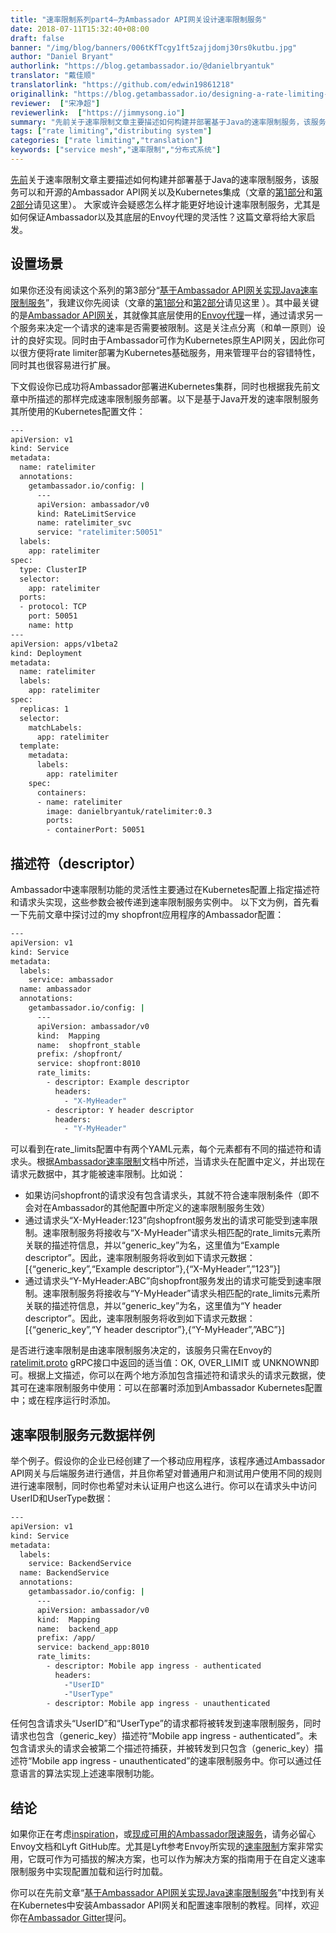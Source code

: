 ```yaml
---
title: "速率限制系列part4—为Ambassador API网关设计速率限制服务"
date: 2018-07-11T15:32:40+08:00
draft: false
banner: "/img/blog/banners/006tKfTcgy1ft5zajjdomj30rs0kutbu.jpg"
author: "Daniel Bryant"
authorlink: "https://blog.getambassador.io/@danielbryantuk"
translator: "戴佳顺"
translatorlink: "https://github.com/edwin19861218"
originallink: "https://blog.getambassador.io/designing-a-rate-limiting-service-for-ambassador-f460e9fabedb"
reviewer:  ["宋净超"]
reviewerlink:  ["https://jimmysong.io"]
summary: "先前关于速率限制文章主要描述如何构建并部署基于Java的速率限制服务，该服务可以和开源的Ambassador API网关以及Kubernetes集成。 大家或许会疑惑怎么样才能更好地设计速率限制服务，尤其是如何保证Ambassador以及其底层的Envoy代理的灵活性？这篇文章将给大家启发。"
tags: ["rate limiting","distributing system"]
categories: ["rate limiting","translation"]
keywords: ["service mesh","速率限制","分布式系统"]
---
```


[先前](https://blog.getambassador.io/rate-limiting-a-useful-tool-with-distributed-systems-6be2b1a4f5f4)关于速率限制文章主要描述如何构建并部署基于Java的速率限制服务，该服务可以和开源的Ambassador API网关以及Kubernetes集成（文章的[第1部分](/blog/rate-limiting-a-useful-tool-with-distributed-systems-part1)和[第2部分](/blog/rate-limiting-for-api-gateway-daniel-bryant-part2)请见这里）。 大家或许会疑惑怎么样才能更好地设计速率限制服务，尤其是如何保证Ambassador以及其底层的Envoy代理的灵活性？这篇文章将给大家启发。

## 设置场景

如果你还没有阅读这个系列的第3部分“[基于Ambassador API网关实现Java速率限制服务](/blog/implementing-a-java-rate-limiting-service-for-the-ambassador-api-gateway-part3)”，我建议你先阅读（文章的[第1部分](/blog/rate-limiting-a-useful-tool-with-distributed-systems-part1)和[第2部分](/blog/rate-limiting-for-api-gateway-daniel-bryant-part2)请见这里 ）。其中最关键的是[Ambassador API网关](https://www.getambassador.io/reference/services/rate-limit-service)，其就像其底层使用的[Envoy代理](https://www.envoyproxy.io/docs/envoy/latest/api-v1/route_config/rate_limits)一样，通过请求另一个服务来决定一个请求的速率是否需要被限制。这是关注点分离（和单一原则）设计的良好实现。同时由于Ambassador可作为Kubernetes原生API网关，因此你可以很方便将rate limiter部署为Kubernetes基础服务，用来管理平台的容错特性，同时其也很容易进行扩展。

下文假设你已成功将Ambassador部署进Kubernetes集群，同时也根据我先前文章中所描述的那样完成速率限制服务部署。以下是基于Java开发的速率限制服务其所使用的Kubernetes配置文件：

```bash
---
apiVersion: v1
kind: Service
metadata:
  name: ratelimiter
  annotations:
    getambassador.io/config: |
      ---
      apiVersion: ambassador/v0
      kind: RateLimitService
      name: ratelimiter_svc
      service: "ratelimiter:50051"
  labels:
    app: ratelimiter
spec:
  type: ClusterIP
  selector:
    app: ratelimiter
  ports:
  - protocol: TCP
    port: 50051
    name: http
---
apiVersion: apps/v1beta2
kind: Deployment
metadata:
  name: ratelimiter
  labels:
    app: ratelimiter
spec:
  replicas: 1
  selector:
    matchLabels:
      app: ratelimiter
  template:
    metadata:
      labels:
        app: ratelimiter
    spec:
      containers:
      - name: ratelimiter
        image: danielbryantuk/ratelimiter:0.3
        ports:
        - containerPort: 50051
```

## 描述符（descriptor）

Ambassador中速率限制功能的灵活性主要通过在Kubernetes配置上指定描述符和请求头实现，这些参数会被传递到速率限制服务实例中。 以下文为例，首先看一下先前文章中探讨过的my shopfront应用程序的Ambassador配置：

```bash
---
apiVersion: v1
kind: Service
metadata:
  labels:
    service: ambassador
  name: ambassador
  annotations:
    getambassador.io/config: |
      ---
      apiVersion: ambassador/v0
      kind:  Mapping
      name:  shopfront_stable
      prefix: /shopfront/
      service: shopfront:8010
      rate_limits:
        - descriptor: Example descriptor
          headers:
            - "X-MyHeader"
        - descriptor: Y header descriptor
          headers:
            - "Y-MyHeader"
```

可以看到在rate_limits配置中有两个YAML元素，每个元素都有不同的描述符和请求头。根据[Ambassador速率限制](https://www.getambassador.io/user-guide/rate-limiting-tutorial#2-configure-ambassador-mappings)文档中所述，当请求头在配置中定义，并出现在请求元数据中，其才能被速率限制。比如说：

- 如果访问shopfront的请求没有包含请求头，其就不符合速率限制条件（即不会对在Ambassador的其他配置中所定义的速率限制服务生效）
- 通过请求头“X-MyHeader:123”向shopfront服务发出的请求可能受到速率限制。速率限制服务将接收与“X-MyHeader”请求头相匹配的rate_limits元素所关联的描述符信息，并以“generic_key”为名，这里值为“Example descriptor”。因此，速率限制服务将收到如下请求元数据：[{“generic_key”,“Example descriptor”},{“X-MyHeader”,”123”}]
- 通过请求头“Y-MyHeader:ABC”向shopfront服务发出的请求可能受到速率限制。速率限制服务将接收与“Y-MyHeader”请求头相匹配的rate_limits元素所关联的描述符信息，并以“generic_key”为名，这里值为“Y header descriptor”。因此，速率限制服务将收到如下请求元数据：[{“generic_key”,“Y header descriptor”},{“Y-MyHeader”,”ABC”}]

是否进行速率限制是由速率限制服务决定的，该服务只需在Envoy的[ratelimit.proto](https://github.com/envoyproxy/envoy/blob/master/source/common/ratelimit/ratelimit.proto) gRPC接口中返回的适当值：OK, OVER_LIMIT 或 UNKNOWN即可。根据上文描述，你可以在两个地方添加包含描述符和请求头的请求元数据，使其可在速率限制服务中使用：可以在部署时添加到Ambassador Kubernetes配置中；或在程序运行时添加。

## 速率限制服务元数据样例

举个例子。假设你的企业已经创建了一个移动应用程序，该程序通过Ambassador API网关与后端服务进行通信，并且你希望对普通用户和测试用户使用不同的规则进行速率限制，同时你也希望对未认证用户也这么进行。你可以在请求头中访问UserID和UserType数据：

```bash
---
apiVersion: v1
kind: Service
metadata:
  labels:
    service: BackendService
  name: BackendService
  annotations:
    getambassador.io/config: |
      ---
      apiVersion: ambassador/v0
      kind:  Mapping
      name:  backend_app
      prefix: /app/
      service: backend_app:8010
      rate_limits:
        - descriptor: Mobile app ingress - authenticated
          headers:
            -"UserID"
            -"UserType"
        - descriptor: Mobile app ingress - unauthenticated
```

任何包含请求头“UserID”和“UserType”的请求都将被转发到速率限制服务，同时请求也包含（generic_key）描述符“Mobile app ingress - authenticated”。未包含请求头的请求会被第二个描述符捕获，并被转发到只包含（generic_key）描述符“Mobile app ingress - unauthenticated”的速率限制服务中。你可以通过任意语言的算法实现上述速率限制功能。

## 结论

如果你正在考虑[inspiration](https://eng.lyft.com/announcing-ratelimit-c2e8f3182555)，或[现成可用的Ambassador限速服务](https://github.com/lyft/ratelimit)，请务必留心Envoy文档和Lyft GitHub库。尤其是Lyft参考Envoy所实现的[速率限制](https://github.com/lyft/ratelimit)方案非常实用，它既可作为可插拔的解决方案，也可以作为解决方案的指南用于在自定义速率限制服务中实现配置加载和运行时加载。

你可以在先前文章“[基于Ambassador API网关实现Java速率限制服务](https://blog.getambassador.io/implementing-a-java-rate-limiting-service-for-the-ambassador-api-gateway-e09d542455da)”中找到有关在Kubernetes中安装Ambassador API网关和配置速率限制的教程。同样，欢迎你在[Ambassador Gitter](https://gitter.im/datawire/ambassador)提问。
